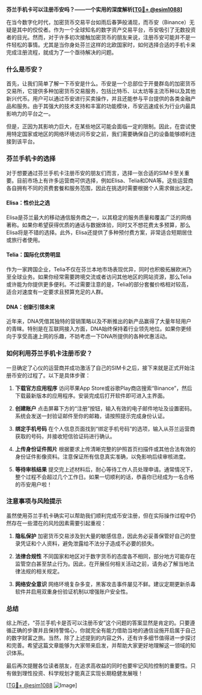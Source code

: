 **芬兰手机卡可以注册币安吗？——一个实用的深度解析[[TG💪+ @esim1088](https://t.me/s/esim1088)]**

在当今数字化时代，加密货币交易平台如雨后春笋般涌现，而币安（Binance）无疑是其中的佼佼者。作为一个全球知名的数字资产交易平台，币安吸引了无数投资者的目光。然而，对于许多初次接触加密货币的朋友来说，注册币安可能并不是一件轻松的事情。尤其是当你身处芬兰这样的北欧国家时，如何选择合适的手机卡来完成注册流程，就成为了一个亟待解决的问题。

### 什么是币安？

首先，让我们简单了解一下币安是什么。币安是一个总部位于开曼群岛的加密货币交易所，它提供多种加密货币交易服务，包括比特币、以太坊等主流币种以及其他新兴代币。用户可以通过币安进行买卖操作，并且还能参与平台提供的各类金融产品和服务。由于其强大的技术支持和丰富的功能模块，币安迅速成长为行业内最具影响力的平台之一。

但是，正因为其影响力巨大，在某些地区可能会面临一定的限制。因此，在尝试使用特定国家或地区的网络环境访问币安之前，我们需要确保自己的设备能够顺利连接到该平台。

### 芬兰手机卡的选择

对于想要通过芬兰手机卡注册币安的朋友们而言，选择一张合适的SIM卡至关重要。目前市场上有许多运营商可供选择，例如Elisa、Telia和DNA等。这些运营商各自拥有不同的资费套餐和服务范围，因此在挑选时需要根据个人需求做出决定。

#### Elisa：性价比之选
Elisa是芬兰最大的移动通信服务商之一，以其稳定的服务质量和覆盖广泛的网络著称。如果你希望获得优质的通话与数据体验，同时又不想花费太多预算，那么Elisa将是不错的选择。此外，Elisa还提供了多种预付费方案，非常适合短期居住或旅行者使用。

#### Telia：国际化优势明显
作为一家跨国企业，Telia不仅在芬兰本地市场表现优异，同时也积极拓展欧洲乃至全球业务。如果你经常需要跨境交流或者访问其他地区的网站资源，那么Telia或许能为你提供更多便利。不过需要注意的是，Telia的部分套餐价格相对较高，适合对速度有一定要求且预算充足的人群。

#### DNA：创新引领未来
近年来，DNA凭借其独特的营销策略以及不断推出的新产品赢得了大量年轻用户的青睐。特别是在互联网接入方面，DNA始终保持着行业领先地位。如果你更倾向于享受高速上网的乐趣，不妨考虑一下DNA所提供的各种优惠活动。

### 如何利用芬兰手机卡注册币安？

一旦确定了心仪的运营商并成功激活了自己的SIM卡之后，接下来就是正式开始注册币安的过程了。以下是具体步骤：

1. **下载官方应用程序**
   访问苹果App Store或谷歌Play商店搜索“Binance”，然后下载最新版本的应用程序。安装完成后打开软件即可进入主界面。

2. **创建账户**
   点击屏幕下方的“注册”按钮，输入有效的电子邮件地址及设置密码。系统会发送一封验证邮件至你的邮箱，请按照提示完成身份认证。

3. **绑定手机号码**
   在个人信息页面找到“绑定手机号码”的选项，输入从芬兰运营商获取的号码，并接收短信验证码进行确认。

4. **上传身份证件照片**
   根据要求上传清晰完整的护照首页扫描件或其他合法有效的身份证件影像资料。注意保证所有信息真实准确，以免影响后续审核进度。

5. **等待审核结果**
   提交完上述材料后，耐心等待工作人员处理申请。通常情况下，整个过程不会超过几个工作日。如果一切顺利的话，恭喜你已经成为一名合格的币安用户啦！

### 注意事项与风险提示

虽然使用芬兰手机卡确实可以帮助我们顺利完成币安注册，但在实际操作过程中仍然存在一些潜在的风险因素需要引起重视：

1. **隐私保护**
   加密货币交易涉及到大量的敏感信息，因此务必妥善保管好自己的登录凭证和个人资料，避免泄露给不法分子造成不必要的损失。

2. **法律合规性**
   不同国家和地区对于数字货币的态度各不相同，部分地方可能存在监管空白甚至禁止行为。因此，在开展任何相关活动之前，请务必了解当地法律法规的相关规定。

3. **网络安全意识**
   网络环境复杂多变，黑客攻击事件屡见不鲜。建议定期更新杀毒软件并启用双重身份验证机制以增强账户安全性。

### 总结

综上所述，“芬兰手机卡是否可以注册币安”这个问题的答案显然是肯定的。只要遵循正确的步骤并且保持警惕心，你就完全有能力借助当地的通信设施开启属于自己的数字财富之旅。当然，除了上述提到的内容之外，还有许多细节值得进一步探讨和完善。希望这篇文章能够为大家带来启发，并帮助大家更好地理解这一领域的知识体系。

最后再次提醒各位读者朋友，在追求高收益的同时也要牢记风险控制的重要性。只有做到理性投资、科学规划才能真正实现长期稳健发展哦！

[[TG💪+ @esim1088](https://t.me/s/esim1088) ![Image](https://i.postimg.cc/4NQfJmqS/Snipaste-2025-05-13-00-14-12.png)]